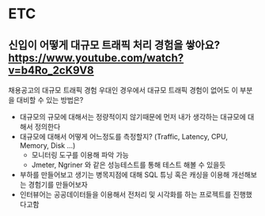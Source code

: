# ETC

## 신입이 어떻게 대규모 트래픽 처리 경험을 쌓아요? https://www.youtube.com/watch?v=b4Ro_2cK9V8

채용공고의 대규모 트래픽 경험 우대인 경우에서 대규모 트래픽 경험이 없어도 이 부분을 대비할 수 있는 방법은?

- 대규모의 규모에 대해서는 정량적이지 않기때문에 먼저 내가 생각하는 대규모에 대해서 정의한다
- 대규모에 대해서 어떻게 어느정도를 측정할지? (Traffic, Latency, CPU, Memory, Disk ...)
	- 모니터링 도구를 이용해 파악 가능
	- Jmeter, Ngriner 와 같은 성능테스트를 통해 테스트 해볼 수 있을듯
- 부하를 만들어보고 생기는 병목지점에 대해 SQL 튜닝 혹은 캐싱을 이용해 개선해보는 경험기를 만들어보자
- 인터뷰어는 공공데이터들을 이용해서 전처리 및 시각화를 하는 프로젝트를 진행했다고함

